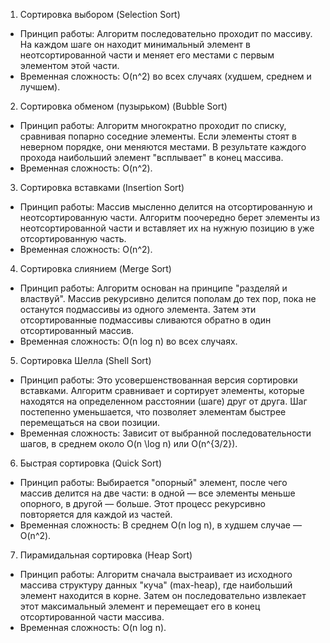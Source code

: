 1. Сортировка выбором (Selection Sort)
 * Принцип работы: Алгоритм последовательно проходит по массиву. На каждом шаге он находит минимальный элемент в неотсортированной части и меняет его местами с первым элементом этой части.
 * Временная сложность: O(n^2) во всех случаях (худшем, среднем и лучшем).
2. Сортировка обменом (пузырьком) (Bubble Sort)
 * Принцип работы: Алгоритм многократно проходит по списку, сравнивая попарно соседние элементы. Если элементы стоят в неверном порядке, они меняются местами. В результате каждого прохода наибольший элемент "всплывает" в конец массива.
 * Временная сложность: O(n^2).
3. Сортировка вставками (Insertion Sort)
 * Принцип работы: Массив мысленно делится на отсортированную и неотсортированную части. Алгоритм поочередно берет элементы из неотсортированной части и вставляет их на нужную позицию в уже отсортированную часть.
 * Временная сложность: O(n^2).
4. Сортировка слиянием (Merge Sort)
 * Принцип работы: Алгоритм основан на принципе "разделяй и властвуй". Массив рекурсивно делится пополам до тех пор, пока не останутся подмассивы из одного элемента. Затем эти отсортированные подмассивы сливаются обратно в один отсортированный массив.
 * Временная сложность: O(n log n) во всех случаях.
5. Сортировка Шелла (Shell Sort)
 * Принцип работы: Это усовершенствованная версия сортировки вставками. Алгоритм сравнивает и сортирует элементы, которые находятся на определенном расстоянии (шаге) друг от друга. Шаг постепенно уменьшается, что позволяет элементам быстрее перемещаться на свои позиции.
 * Временная сложность: Зависит от выбранной последовательности шагов, в среднем около O(n \log n) или O(n^{3/2}).
6. Быстрая сортировка (Quick Sort)
 * Принцип работы: Выбирается "опорный" элемент, после чего массив делится на две части: в одной — все элементы меньше опорного, в другой — больше. Этот процесс рекурсивно повторяется для каждой из частей.
 * Временная сложность: В среднем O(n log n), в худшем случае — O(n^2).
7. Пирамидальная сортировка (Heap Sort)
 * Принцип работы: Алгоритм сначала выстраивает из исходного массива структуру данных "куча" (max-heap), где наибольший элемент находится в корне. Затем он последовательно извлекает этот максимальный элемент и перемещает его в конец отсортированной части массива.
 * Временная сложность: O(n log n).
